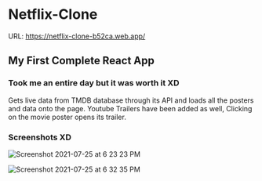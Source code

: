 # Netflix-Clone
URL: https://netflix-clone-b52ca.web.app/
## My First Complete React App
### Took me an entire day but it was worth it XD
Gets live data from TMDB database through its API and loads all the posters and data onto the page.
Youtube Trailers have been added as well, Clicking on the movie poster opens its trailer.

### Screenshots XD
![Screenshot 2021-07-25 at 6 23 23 PM](https://user-images.githubusercontent.com/65460239/126899677-5c3abe0d-72c3-4c41-96a5-4b3edb8f1b24.png)


![Screenshot 2021-07-25 at 6 32 35 PM](https://user-images.githubusercontent.com/65460239/126900018-853202d6-ac50-49e7-a5fb-c9b7b3a24b5f.png)
